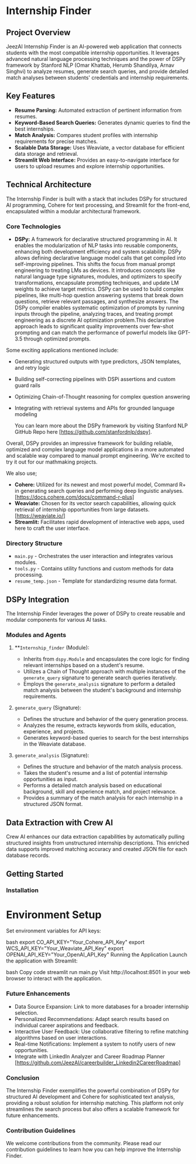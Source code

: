 # Internship Finder

## Project Overview

JeezAI Internship Finder is an AI-powered web application that connects students with the most compatible internship opportunities. It leverages advanced natural language processing techniques and the power of DSPy framework by Stanford NLP (Omar Khattab, Herumb Shandilya, Arnav Singhvi) to analyze resumes, generate search queries, and provide detailed match analyses between students' credentials and internship requirements.

## Key Features

- **Resume Parsing:** Automated extraction of pertinent information from resumes.
- **Keyword-Based Search Queries:** Generates dynamic queries to find the best internships.
- **Match Analysis:** Compares student profiles with internship requirements for precise matches.
- **Scalable Data Storage:** Uses Weaviate, a vector database for efficient data storage and retrieval.
- **Streamlit Web Interface:** Provides an easy-to-navigate interface for users to upload resumes and explore internship opportunities.

## Technical Architecture

The Internship Finder is built with a stack that includes DSPy for structured AI programming, Cohere for text processing, and Streamlit for the front-end, encapsulated within a modular architectural framework.

### Core Technologies

- **DSPy:** A framework for declarative structured programming in AI. It enables the modularization of NLP tasks into reusable components, enhancing both development efficiency and system scalability. DSPy allows defining declarative language model calls that get compiled into self-improving pipelines. This shifts the focus from manual prompt engineering to treating LMs as devices. It introduces concepts like natural language type signatures, modules, and optimizers to specify transformations, encapsulate prompting techniques, and update LM weights to achieve target metrics. DSPy can be used to build complex pipelines, like multi-hop question answering systems that break down questions, retrieve relevant passages, and synthesize answers. The DSPy compiler enables systematic optimization of prompts by running inputs through the pipeline, analyzing traces, and treating prompt engineering as a discrete AI optimization problem.This declarative approach leads to significant quality improvements over few-shot prompting and can match the performance of powerful models like GPT-3.5 through optimized prompts.

Some exciting applications mentioned include:
- Generating structured outputs with type predictors, JSON templates, and retry logic
- Building self-correcting pipelines with DSPi assertions and custom guard rails
- Optimizing Chain-of-Thought reasoning for complex question answering
- Integrating with retrieval systems and APIs for grounded language modeling

  You can learn more about the DSPy framework by visiting Stanford NLP GitHub Repo here [https://github.com/stanfordnlp/dspy].

Overall, DSPy provides an impressive framework for building reliable, optimized and complex language model applications in a more automated and scalable way compared to manual prompt engineering. We're excited to try it out for our mathmaking projects.

We also use;
- **Cohere:** Utilized for its newest and most powerful model, Commard R+ in generating search queries and performing deep linguistic analyses. [https://docs.cohere.com/docs/command-r-plus]
- **Weaviate:** Chosen for its vector search capabilities, allowing quick retrieval of internship opportunities from large datasets. [https://weaviate.io/]
- **Streamlit:** Facilitates rapid development of interactive web apps, used here to craft the user interface. 

### Directory Structure

- `main.py` - Orchestrates the user interaction and integrates various modules.
- `tools.py` - Contains utility functions and custom methods for data processing.
- `resume_temp.json` - Template for standardizing resume data format.

## DSPy Integration

The Internship Finder leverages the power of DSPy to create reusable and modular components for various AI tasks. 

### Modules and Agents

1. **`Internship_finder` (Module):
   - Inherits from `dspy.Module` and encapsulates the core logic for finding relevant internships based on a student's resume.
   - Utilizes a Chain of Thought approach with multiple instances of the `generate_query` signature to generate search queries iteratively.
   - Employs the `generate_analysis` signature to perform a detailed match analysis between the student's background and internship requirements.

2. `generate_query` (Signature):
   - Defines the structure and behavior of the query generation process.
   - Analyzes the resume, extracts keywords from skills, education, experience, and projects.
   - Generates keyword-based queries to search for the best internships in the Weaviate database.

3. `generate_analysis` (Signature):
   - Defines the structure and behavior of the match analysis process.
   - Takes the student's resume and a list of potential internship opportunities as input.
   - Performs a detailed match analysis based on educational background, skill and experience match, and project relevance.
   - Provides a summary of the match analysis for each internship in a structured JSON format.
    

## Data Extraction with Crew AI

Crew AI enhances our data extraction capabilities by automatically pulling structured insights from unstructured internship descriptions. This enriched data supports improved matching accuracy and created JSON file for each database records.

## Getting Started

### Installation

# Environment Setup

Set environment variables for API keys:

bash
export CO_API_KEY="Your_Cohere_API_Key"
export WCS_API_KEY="Your_Weaviate_API_Key"
export OPENAI_API_KEY="Your_OpenAI_API_Key"
Running the Application
Launch the application with Streamlit:

bash
Copy code
streamlit run main.py
Visit http://localhost:8501 in your web browser to interact with the application.


### Future Enhancements
- Data Source Expansion: Link to more databases for a broader internship selection.
- Personalized Recommendations: Adapt search results based on individual career aspirations and feedback.
- Interactive User Feedback: Use collaborative filtering to refine matching algorithms based on user interactions.
- Real-time Notifications: Implement a system to notify users of new opportunities.
- Integrate with LinkedIn Analyzer and Career Roadmap Planner [https://github.com/JeezAI/careerbuilder_Linkedin2CareerRoadmap]

### Conclusion
The Internship Finder exemplifies the powerful combination of DSPy for structured AI development and Cohere for sophisticated text analysis, providing a robust solution for internship matching. This platform not only streamlines the search process but also offers a scalable framework for future enhancements.

### Contribution Guidelines
We welcome contributions from the community. Please read our contribution guidelines to learn how you can help improve the Internship Finder.

